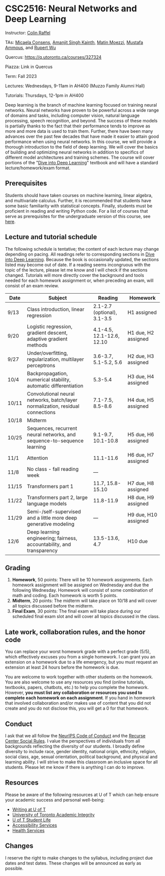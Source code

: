 # CSC2516: 	Neural Networks and Deep Learning

Instructor: [Colin Raffel](mailto:craffel@gmail.com)

TAs: [Micaela Consens](mailto:micaela.consens@mail.utoronto.ca), [Amanjit Singh Kainth](mailto:amanjitsk@cs.toronto.edu), [Matin Moezzi](mailto:matin.moezzi@mail.utoronto.ca), [Mustafa Ammous](mailto:mustafa.ammous@mail.utoronto.ca), and [Rupert Wu](mailto:rupert.wu@mail.utoronto.ca)

Quercus: https://q.utoronto.ca/courses/327324

Piazza: Link in Quercus

Term: Fall 2023

Lectures: Wednesdays, 9-11am in AH400 (Muzzo Family Alumni Hall)

Tutorials: Thursdays, 12-1pm in AH400

Deep learning is the branch of machine learning focused on training neural networks.
Neural networks have proven to be powerful across a wide range of domains and tasks, including computer vision, natural language processing, speech recognition, and beyond.
The success of these models is partially thanks to the fact that their performance tends to improve as more and more data is used to train them.
Further, there have been many advances over the past few decades that have made it easier to attain good performance when using neural networks.
In this course, we will provide a thorough introduction to the field of deep learning.
We will cover the basics of building and optimizing neural networks in addition to specifics of different model architectures and training schemes.
The course will cover portions of the "[Dive into Deep Learning](https://d2l.ai/)" textbook and will have a standard lecture/homework/exam format.

## Prerequisites

Students should have taken courses on machine learning, linear algebra, and multivariate calculus.
Further, it is recommended that students have some basic familiarity with statistical concepts.
Finally, students must be proficient in reading and writing Python code.
For a list of courses that serve as prerequisites for the undergraduate version of this course, see [here](https://artsci.calendar.utoronto.ca/course/csc413h1).

## Lecture and tutorial schedule

The following schedule is tentative; the content of each lecture may change depending on pacing.
All readings refer to corresponding sections in [Dive into Deep Learning](http://d2l.ai).
Because the book is occasionally updated, the sections listed may become out of date.
If a reading seems incongruous with the topic of the lecture, please let me know and I will check if the sections changed.
Tutorials will more directly cover the background and tools needed for each homework assignment or, when preceding an exam, will consist of an exam review.

| Date  | Subject                                                                        | Reading                     | Homework             |
| ----- | ------------------------------------------------------------------------------ | --------------------------- | -------------------- |
| 9/13  | Class introduction, linear regression                                          | 2.1-2.7 (optional), 3.1-3.5 | H1 assigned          |
| 9/20  | Logistic regression, gradient descent, adaptive gradient methods               | 4.1-4.5, 12.1-12.6, 12.10   | H1 due, H2 assigned  |
| 9/27  | Under/overfitting, regularization, multilayer perceptrons                      | 3.6-3.7, 5.1-5.2, 5.6       | H2 due, H3 assigned  |
| 10/4  | Backpropagation, numerical stability, automatic differentiation                | 5.3-5.4                     | H3 due, H4 assigned  |
| 10/11 | Convolutional neural networks, batch/layer normalization, residual connections | 7.1-7.5, 8.5-8.6            | H4 due, H5 assigned  |
| 10/18 | Midterm                                                                        |                             |                      |
| 10/25 | Sequences, recurrent neural networks, and sequence-to-sequence learning        | 9.1-9.7, 10.1-10.8          | H5 due, H6 assigned  |
| 11/1  | Attention                                                                      | 11.1-11.6                   | H6 due, H7 assigned  |
| 11/8  | No class - fall reading week                                                   | —                           |                      |
| 11/15 | Transformers part 1                                                            | 11.7, 15.8-15.10            | H7 due, H8 assigned  |
| 11/22 | Transformers part 2, large language models                                     | 11.8-11.9                   | H8 due, H9 assigned  |
| 11/29 | Semi-/self-supervised and a little more deep generative modeling               | —                           | H9 due, H10 assigned |
| 12/6  | Deep learning engineering; fairness, accountability, and transparency          | 13.5-13.6, 4.7              | H10 due              |

## Grading

  1. **Homework**, 50 points: There will be 10 homework assignments. Each homework assignment will be assigned on Wednesday and due the following Wednesday. Homework will consist of some combination of math and coding. Each homework is worth 5 points.
  1. **Midterm**, 20 points: The midterm will take place on 10/18 and will cover all topics discussed before the midterm.
  1. **Final Exam**, 30 points: The final exam will take place during our scheduled final exam slot and will cover all topics discussed in the class.

## Late work, collaboration rules, and the honor code

You can replace your worst homework grade with a perfect grade (5/5), which effectively excuses you from a single homework.
I can grant you an extension on a homework due to a life emergency, but you must request an extension at least 24 hours before the homework is due.

You are welcome to work together with other students on the homework.
You are also welcome to use any resources you find (online tutorials, textbooks, papers, chatbots, etc.) to help you complete the homework.
However, **you must list any collaboration or resources you used to complete each homework on each assignment**.
If you hand in homework that involved collaboration and/or makes use of content that you did not create and you do not disclose this, you will get a 0 for that homework.

## Conduct

I ask that we all follow the [NeurIPS Code of Conduct](https://nips.cc/public/CodeOfConduct) and the [Recurse Center Social Rules](https://www.recurse.com/social-rules).
I value the perspectives of individuals from all backgrounds reflecting the diversity of our students.
I broadly define diversity to include race, gender identity, national origin, ethnicity, religion, social class, age, sexual orientation, political background, and physical and learning ability.
I will strive to make this classroom an inclusive space for all students.
Please let me know if there is anything I can do to improve.

## Resources

Please be aware of the following resources at U of T which can help ensure your academic success and personal well-being:

- [Writing at U of T](http://www.writing.utoronto.ca/)
- [University of Toronto Academic Integrity](http://academicintegrity.utoronto.ca/)
- [U of T Student Life](http://www.studentlife.utoronto.ca/)
- [Accessibility Services](http://www.accessibility.utoronto.ca/)
- [Health Services](https://studentlife.utoronto.ca/department/health-wellness/)
    
## Changes

I reserve the right to make changes to the syllabus, including project due dates and test dates.
These changes will be announced as early as possible.
